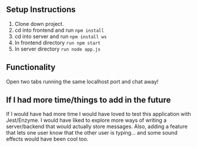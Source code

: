

## Setup Instructions

1. Clone down project.
2. cd into frontend and run `npm install`
3. cd into server and run `npm install ws`
4. In frontend directory `run npm start`
5. In server directory `run node app.js`


## Functionality 

Open two tabs running the same localhost port and chat away!

## If I had more time/things to add in the future

If I would have had more time I would have loved to test this application with Jest/Enzyme. I would have liked to explore more ways of writing a server/backend that would actually store messages. Also, adding a feature that lets one user know that the other user is typing... and some sound effects would have been cool too. 

